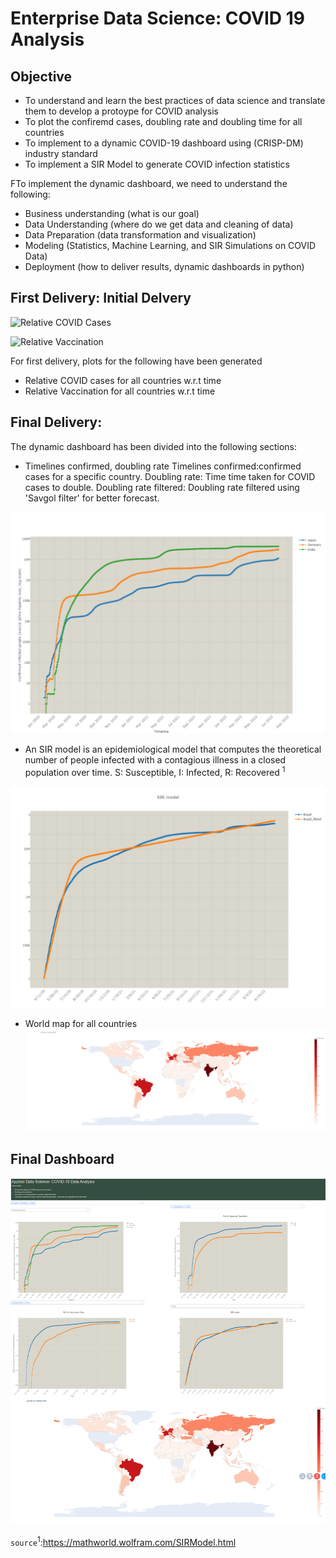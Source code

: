 # Enterprise Data Science: COVID 19 Analysis

## Objective 

* To understand and learn the best practices of data science and translate them to develop a protoype for COVID analysis 
* To plot the confiremd cases, doubling rate and doubling time for all countries 
* To implement to a dynamic COVID-19 dashboard using (CRISP-DM) industry standard 
* To implement a SIR Model to generate COVID infection statistics 

FTo implement the dynamic dashboard, we need to understand the following:

* Business understanding (what is our goal)
* Data Understanding (where do we get data and cleaning of data)
* Data Preparation (data transformation and visualization)
* Modeling (Statistics, Machine Learning, and SIR Simulations on COVID Data)
* Deployment (how to deliver results, dynamic dashboards in python)


## First Delivery: Initial Delvery 

![Relative COVID Cases](First_Project_Delivery/figures/414583_Relative_Cases_COVID.png)


![Relative Vaccination](First_Project_Delivery/figures/414583_Relative_Vaccination.png)

For first delivery, plots for the following have been generated 
* Relative COVID cases for all countries w.r.t time 
* Relative Vaccination for all countries w.r.t time 

## Final Delivery: 

The dynamic dashboard has been divided into the following sections:
* Timelines confirmed, doubling rate Timelines confirmed:confirmed cases for a specific country. Doubling rate: Time time taken for COVID cases to double. Doubling rate filtered: Doubling rate filtered using 'Savgol filter' for better forecast.

![Confirmed Cases](Final_Project_Delivery/figures/Confirmed_cases.png)


* An SIR model is an epidemiological model that computes the theoretical number of people infected with a contagious illness in a closed population over time. S: Susceptible, I: Infected, R: Recovered <sup>1</sup>

![SIR Model](Final_Project_Delivery/figures/SIR_model.png)


* World map for all countries 
![World Map](Final_Project_Delivery/figures/World_Map.png)


## Final Dashboard
![Final Dashboard](Final_Project_Delivery/figures/Final_Dashboard.png)


`source`<sup>1</sup>:https://mathworld.wolfram.com/SIRModel.html